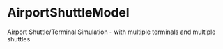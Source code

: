 # AirportShuttleModel
Airport Shuttle/Terminal Simulation - with multiple terminals and multiple shuttles
